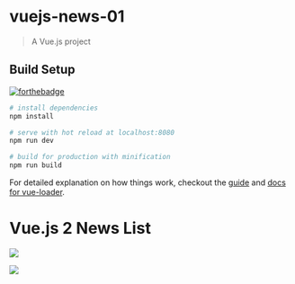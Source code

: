# vuejs-news-01

> A Vue.js project

## Build Setup

[![forthebadge](https://forthebadge.com/images/badges/built-by-developer.svg)](https://forthebadge.com)


``` bash
# install dependencies
npm install

# serve with hot reload at localhost:8080
npm run dev

# build for production with minification
npm run build
```

For detailed explanation on how things work, checkout the [guide](http://vuejs-templates.github.io/webpack/) and [docs for vue-loader](http://vuejs.github.io/vue-loader).
# Vue.js 2 News List


![](https://img.shields.io/badge/videoinfo-blue.svg?style=for-the-badge)

![](https://img.shields.io/badge/10-days-of-electron-red.svg?style=for-the-badge)
